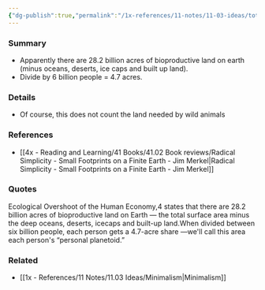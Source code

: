 ```yaml
---
{"dg-publish":true,"permalink":"/1x-references/11-notes/11-03-ideas/total-bioproductive-land-per-person-is-4-7-acres/","title":"Total bioproductive land per person is 4.7 acres","created":"2024-01-09T09:24:32.000+03:00","updated":"2024-02-14T20:18:21.839+03:00"}
---
```



### Summary
- Apparently there are 28.2 billion acres of bioproductive land on earth (minus oceans, deserts, ice caps and built up land).
- Divide by 6 billion people = 4.7 acres.

### Details
- Of course, this does not count the land needed by wild animals

### References
- [[4x - Reading and Learning/41 Books/41.02 Book reviews/Radical Simplicity - Small Footprints on a Finite Earth - Jim Merkel\|Radical Simplicity - Small Footprints on a Finite Earth - Jim Merkel]]

### Quotes
Ecological Overshoot of the Human Economy,4 states that there are 28.2 billion acres of bioproductive land on Earth — the total surface area minus the deep oceans, deserts, icecaps and built-up land.When divided between six billion people, each person gets a 4.7-acre share —we'll call this area each person's “personal planetoid.”

### Related
- [[1x - References/11 Notes/11.03 Ideas/Minimalism\|Minimalism]]
